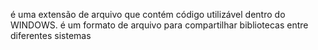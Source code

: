 é uma extensão de arquivo que contém código utilizável dentro do WINDOWS. é um formato de arquivo para compartilhar bibliotecas entre diferentes sistemas
